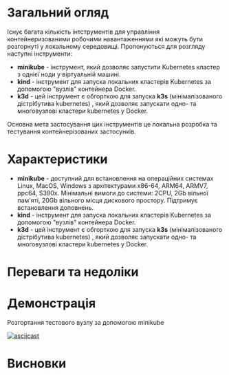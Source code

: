 # Загальний огляд
Існує багата кількість інтструментів  для управління контейнеризованими робочими навантаженнями які можуть бути розгорнуті у локальному середовищі. Пропонуються для розгляду наступні інструменти:
* **minikube** -  інструмент, який дозволяє запустити Kubernetes кластер з однієї ноди у віртуальній машині.
* **kind** - інструмент для запуска локальних кластерів Kubernetes за допомогою "вузлів" контейнера Docker.
* **k3d** - цей інструмент є обгорткою для запуска **k3s** (мінімалізованого дістрібутива kubernetes) , який дозволяє запускати одно- та многовузлові кластери kubernetes у Docker.

Основна мета застосування цих інструментів це локальна розробка та тестування контейнерізованих застосунків.

# Характеристики

* **minikube** -  доступний для встановлення на операційних системах Linux, MacOS, Windows з архітектурами x86-64, ARM64, ARMV7, ppc64, S390x. Мінімальні вимоги до системи: 2CPU, 2Gb вільної пам'яті, 20Gb вільного місця дискового простору. Підтримує встановлення доповнень.
* **kind** - інструмент для запуска локальних кластерів Kubernetes за допомогою "вузлів" контейнера Docker.
* **k3d** - цей інструмент є обгорткою для запуска **k3s** (мінімалізованого дістрібутива kubernetes) , який дозволяє запускати одно- та многовузлові кластери kubernetes у Docker.

# Переваги та недоліки

# Демонстрація

Розгортання тестового вузлу за допомогою minikube

[![asciicast](https://asciinema.org/a/0ICtVX2dwGPGYnzABdkvw7J3L.svg)](https://asciinema.org/a/0ICtVX2dwGPGYnzABdkvw7J3L)

# Висновки
